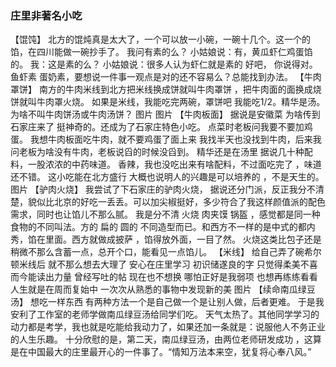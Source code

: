

### 庄里非著名小吃

【馄饨】
北方的馄炖真是太大了，一个可以放一小碗，一碗十几个。这一个的馅，在四川能做一碗抄手了。
我问有素的么？
小姑娘说：有，黄瓜虾仁鸡蛋馅的。
我：这是素的么？
小姑娘说：很多人认为虾仁就是素的
好吧， 你说得对。鱼虾素 蛋奶素，要想说一件事一观点是对的还不容易么？总能找到办法。
【牛肉罩饼】
南方的牛肉米线到北方把米线换成饼就叫牛肉罩饼 ，把牛肉面的面换成烧饼就叫牛肉罩火烧。
如果是米线，我能吃完两碗，罩饼吧 我能吃1/2。精华是汤。为啥不叫牛肉饼汤或牛肉汤饼？
图片
图片
【牛肉板面】
据说是安徽菜 为啥传到石家庄来了 挺神奇的。还成为了石家庄特色小吃。
点菜时老板问我要不要加鸡蛋。
我想牛肉板面吃牛肉，就不要鸡蛋了面上来 我找半天也没找到牛肉，后来我问老板为啥没有牛肉，老板说舀的时候没舀到。
精华还是在汤里 据说几十种配料，一股浓浓的中药味道。
香辣，我也没吃出来有啥配料，不过面吃完了 ，味道还不错。
这小吃能在北方盛行 大概也说明人的兴趣是可以培养的 ，不是天生的。
图片
【驴肉火烧】
我尝试了下石家庄的驴肉火烧， 据说还分门派，反正我分不清楚，貌似比北京的好吃一丢丢。可以加尖椒挺好，多少符合了我这样颜值派的配色需求，同时也让馅儿不那么腻。
我是分不清 火烧 肉夹馍 锅盔 ，感觉都是同一种食物的不同叫法。方的 扁的 圆的 不同造型而已。和西方不一样的是中式的都内秀，馅在里面。西方就做成披萨 ，馅得放外面，一目了然。
火烧这类比包子还是稍微不那么含蓄一点，总开个口，能看见一点馅儿。
【米线】
给自己弄了碗希尔顿米线后
就不那么想去大理了
安心在庄里学习
初识储遂良的字
只觉得柔美不喜
而今能读出力量
曾经写吐的帖
现在也不想换
哪怕正好是我弱项
也想再练练看看
人生就是在周而复始中
一次次从熟悉的事物中发现新的美
图片
【续命南瓜绿豆汤】
想吃一样东西 有两种方法一个是自己做一个是让别人做，后者更难。
于是我安利了工作室的老师学做南瓜绿豆汤给同学们吃。
天气太热了。其他同学学习的动力都是考学，我也就是吃能给我动力了，如果还加一条就是：说服他人不务正业的人生乐趣。
十分欣慰的是，第二天，南瓜绿豆汤，由两位老师研发成功 ，这算是在中国最大的庄里最开心的一件事了。“情知万法本来空，犹复将心奉八风。”

